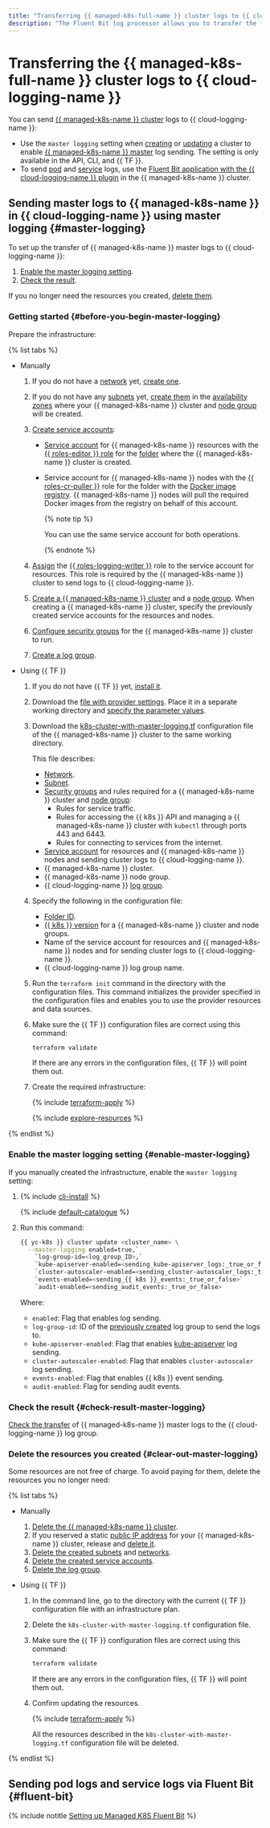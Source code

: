 ```yaml
---
title: "Transferring {{ managed-k8s-full-name }} cluster logs to {{ cloud-logging-name }}"
description: "The Fluent Bit log processor allows you to transfer the {{ managed-k8s-name }} cluster logs to {{ cloud-logging-name }}. The Fluent Bit plugin for {{ cloud-logging-full-name }} module is used to transfer logs."
---
```


# Transferring the {{ managed-k8s-full-name }} cluster logs to {{ cloud-logging-name }}

You can send [{{ managed-k8s-name }} cluster](../../managed-kubernetes/concepts/index.md#kubernetes-cluster) logs to {{ cloud-logging-name }}:
* Use the `master logging` setting when [creating](../../managed-kubernetes/operations/kubernetes-cluster/kubernetes-cluster-create.md) or [updating](../../managed-kubernetes/operations/kubernetes-cluster/kubernetes-cluster-update.md) a cluster to enable [{{ managed-k8s-name }} master](../../managed-kubernetes/concepts/index.md#master) log sending. The setting is only available in the API, CLI, and {{ TF }}.
* To send [pod](../../managed-kubernetes/concepts/index.md#pod) and [service](../../managed-kubernetes/concepts/index.md#service) logs, use the [Fluent Bit application with the {{ cloud-logging-name }} plugin](/marketplace/products/yc/fluent-bit) in the {{ managed-k8s-name }} cluster.

## Sending master logs to {{ managed-k8s-name }} in {{ cloud-logging-name }} using master logging {#master-logging}

To set up the transfer of {{ managed-k8s-name }} master logs to {{ cloud-logging-name }}:
1. [Enable the master logging setting](#enable-master-logging).
1. [Check the result](#check-result-master-logging).

If you no longer need the resources you created, [delete them](#clear-out-master-logging).

### Getting started {#before-you-begin-master-logging}

Prepare the infrastructure:

{% list tabs %}

- Manually

   1. If you do not have a [network](../../vpc/concepts/network.md#network) yet, [create one](../../vpc/operations/network-create.md).
   1. If you do not have any [subnets](../../vpc/concepts/network.md#subnet) yet, [create them](../../vpc/operations/subnet-create.md) in the [availability zones](../../overview/concepts/geo-scope.md) where your {{ managed-k8s-name }} cluster and [node group](../../managed-kubernetes/concepts/index.md#node-group) will be created.
   1. [Create service accounts](../../iam/operations/sa/create.md#create-sa):
      * [Service account](../../iam/concepts/users/service-accounts.md) for {{ managed-k8s-name }} resources with the [](../../iam/concepts/access-control/roles.md)[ {{ roles-editor }} role](../../iam/concepts/access-control/roles.md#editor) for the [folder](../../resource-manager/concepts/resources-hierarchy.md#folder) where the {{ managed-k8s-name }} cluster is created.
      * Service account for {{ managed-k8s-name }} nodes with the [{{ roles-cr-puller }}](../../iam/concepts/access-control/roles.md#cr-images-puller) role for the folder with the [Docker image](../../container-registry/concepts/docker-image.md) [registry](../../container-registry/concepts/registry.md). {{ managed-k8s-name }} nodes will pull the required Docker images from the registry on behalf of this account.

         {% note tip %}

         You can use the same service account for both operations.

         {% endnote %}

   1. [Assign](../../iam/operations/sa/assign-role-for-sa.md#binding-role-resource) the [{{ roles-logging-writer }}](../../iam/concepts/access-control/roles.md#logging-writer) role to the service account for resources. This role is required by the {{ managed-k8s-name }} cluster to send logs to {{ cloud-logging-name }}.
   1. [Create a {{ managed-k8s-name }} cluster](../../managed-kubernetes/operations/kubernetes-cluster/kubernetes-cluster-create.md#kubernetes-cluster-create) and a [node group](../../managed-kubernetes/operations/node-group/node-group-create.md#node-group-create). When creating a {{ managed-k8s-name }} cluster, specify the previously created service accounts for the resources and nodes.
   1. [Configure security groups](../../managed-kubernetes/operations/connect/security-groups.md) for the {{ managed-k8s-name }} cluster to run.
   1. [Create a log group](../operations/create-group.md).

- Using {{ TF }}

   1. If you do not have {{ TF }} yet, [install it](../../tutorials/infrastructure-management/terraform-quickstart.md#install-terraform).
   1. Download the [file with provider settings](https://github.com/yandex-cloud/examples/tree/master/tutorials/terraform/provider.tf). Place it in a separate working directory and [specify the parameter values](../../tutorials/infrastructure-management/terraform-quickstart.md#configure-provider).
   1. Download the [k8s-cluster-with-master-logging.tf](https://github.com/yandex-cloud/examples/tree/master/tutorials/terraform/managed-kubernetes/k8s-cluster-with-master-logging.tf) configuration file of the {{ managed-k8s-name }} cluster to the same working directory.

      This file describes:
      * [Network](../../vpc/concepts/network.md#network).
      * [Subnet](../../vpc/concepts/network.md#subnet).
      * [Security groups](../../managed-kubernetes/operations/connect/security-groups.md) and rules required for a {{ managed-k8s-name }} cluster and [node group](../../managed-kubernetes/concepts/index.md#node-group):
         * Rules for service traffic.
         * Rules for accessing the {{ k8s }} API and managing a {{ managed-k8s-name }} cluster with `kubectl` through ports 443 and 6443.
         * Rules for connecting to services from the internet.
      * [Service account](../../iam/concepts/users/service-accounts.md) for resources and {{ managed-k8s-name }} nodes and sending cluster logs to {{ cloud-logging-name }}.
      * {{ managed-k8s-name }} cluster.
      * {{ managed-k8s-name }} node group.
      * {{ cloud-logging-name }} [log group](../concepts/log-group.md).
   1. Specify the following in the configuration file:
      * [Folder ID](../../resource-manager/operations/folder/get-id.md).
      * [{{ k8s }} version](../../managed-kubernetes/concepts/release-channels-and-updates.md) for a {{ managed-k8s-name }} cluster and node groups.
      * Name of the service account for resources and {{ managed-k8s-name }} nodes and for sending cluster logs to {{ cloud-logging-name }}.
      * {{ cloud-logging-name }} log group name.
   1. Run the `terraform init` command in the directory with the configuration files. This command initializes the provider specified in the configuration files and enables you to use the provider resources and data sources.
   1. Make sure the {{ TF }} configuration files are correct using this command:

      ```bash
      terraform validate
      ```

      If there are any errors in the configuration files, {{ TF }} will point them out.
   1. Create the required infrastructure:

      {% include [terraform-apply](../../_includes/mdb/terraform/apply.md) %}

      {% include [explore-resources](../../_includes/mdb/terraform/explore-resources.md) %}

{% endlist %}

### Enable the master logging setting {#enable-master-logging}

If you manually created the infrastructure, enable the `master logging` setting:
1. {% include [cli-install](../../_includes/cli-install.md) %}

   {% include [default-catalogue](../../_includes/default-catalogue.md) %}

1. Run this command:

   ```bash
   {{ yc-k8s }} cluster update <cluster_name> \
     --master-logging enabled=true,`
       `log-group-id=<log_group_ID>,`
       `kube-apiserver-enabled=<sending_kube-apiserver_logs:_true_or_false>,`
       `cluster-autoscaler-enabled=<sending_cluster-autoscaler_logs:_true_or_false>,`
       `events-enabled=<sending_{{ k8s }}_events:_true_or_false>`
       `audit-enabled=<sending_audit_events:_true_or_false>
   ```

   Where:
   * `enabled`: Flag that enables log sending.
   * `log-group-id`: ID of the [previously created](#before-you-begin-master-logging) log group to send the logs to.
   * `kube-apiserver-enabled`: Flag that enables [kube-apiserver](https://kubernetes.io/docs/reference/command-line-tools-reference/kube-apiserver/) log sending.
   * `cluster-autoscaler-enabled`: Flag that enables `cluster-autoscaler` log sending.
   * `events-enabled`: Flag that enables {{ k8s }} event sending.
   * `audit-enabled`: Flag for sending audit events.

### Check the result {#check-result-master-logging}

[Check the transfer](../operations/read-logs.md) of {{ managed-k8s-name }} master logs to the {{ cloud-logging-name }} log group.

### Delete the resources you created {#clear-out-master-logging}

Some resources are not free of charge. To avoid paying for them, delete the resources you no longer need:

{% list tabs %}

- Manually

   1. [Delete the {{ managed-k8s-name }} cluster](../../managed-kubernetes/operations/kubernetes-cluster/kubernetes-cluster-delete.md).
   1. If you reserved a static [public IP address](../../vpc/concepts/address.md#public-addresses) for your {{ managed-k8s-name }} cluster, release and [delete it](../../vpc/operations/address-delete.md).
   1. [Delete the created subnets](../../vpc/operations/subnet-delete.md) and [networks](../../vpc/operations/network-delete.md).
   1. [Delete the created service accounts](../../iam/operations/sa/delete.md).
   1. [Delete the log group](../../logging/operations/delete-group.md).

- Using {{ TF }}

   1. In the command line, go to the directory with the current {{ TF }} configuration file with an infrastructure plan.
   1. Delete the `k8s-cluster-with-master-logging.tf` configuration file.
   1. Make sure the {{ TF }} configuration files are correct using this command:

      ```bash
      terraform validate
      ```

      If there are any errors in the configuration files, {{ TF }} will point them out.
   1. Confirm updating the resources.

      {% include [terraform-apply](../../_includes/mdb/terraform/apply.md) %}

      All the resources described in the `k8s-cluster-with-master-logging.tf` configuration file will be deleted.

{% endlist %}

## Sending pod logs and service logs via Fluent Bit {#fluent-bit}

{% include notitle [Setting up Managed K8S Fluent Bit](../../_tutorials/containers/k8s-fluent-bit-logging.md) %}
